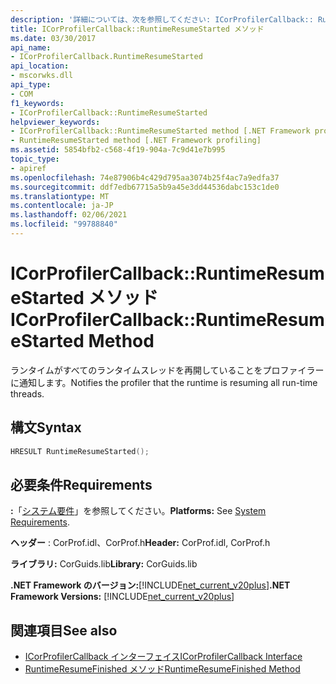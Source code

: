 ```yaml
---
description: '詳細については、次を参照してください: ICorProfilerCallback:: RuntimeResumeStarted メソッド'
title: ICorProfilerCallback::RuntimeResumeStarted メソッド
ms.date: 03/30/2017
api_name:
- ICorProfilerCallback.RuntimeResumeStarted
api_location:
- mscorwks.dll
api_type:
- COM
f1_keywords:
- ICorProfilerCallback::RuntimeResumeStarted
helpviewer_keywords:
- ICorProfilerCallback::RuntimeResumeStarted method [.NET Framework profiling]
- RuntimeResumeStarted method [.NET Framework profiling]
ms.assetid: 5854bfb2-c568-4f19-904a-7c9d41e7b995
topic_type:
- apiref
ms.openlocfilehash: 74e87906b4c429d795aa3074b25f4ac7a9edfa37
ms.sourcegitcommit: ddf7edb67715a5b9a45e3dd44536dabc153c1de0
ms.translationtype: MT
ms.contentlocale: ja-JP
ms.lasthandoff: 02/06/2021
ms.locfileid: "99788840"
---
```

# <a name="icorprofilercallbackruntimeresumestarted-method"></a><span data-ttu-id="3f36a-103">ICorProfilerCallback::RuntimeResumeStarted メソッド</span><span class="sxs-lookup"><span data-stu-id="3f36a-103">ICorProfilerCallback::RuntimeResumeStarted Method</span></span>

<span data-ttu-id="3f36a-104">ランタイムがすべてのランタイムスレッドを再開していることをプロファイラーに通知します。</span><span class="sxs-lookup"><span data-stu-id="3f36a-104">Notifies the profiler that the runtime is resuming all run-time threads.</span></span>  
  
## <a name="syntax"></a><span data-ttu-id="3f36a-105">構文</span><span class="sxs-lookup"><span data-stu-id="3f36a-105">Syntax</span></span>  
  
```cpp  
HRESULT RuntimeResumeStarted();  
```  
  
## <a name="requirements"></a><span data-ttu-id="3f36a-106">必要条件</span><span class="sxs-lookup"><span data-stu-id="3f36a-106">Requirements</span></span>  

 <span data-ttu-id="3f36a-107">**:**「[システム要件](../../get-started/system-requirements.md)」を参照してください。</span><span class="sxs-lookup"><span data-stu-id="3f36a-107">**Platforms:** See [System Requirements](../../get-started/system-requirements.md).</span></span>  
  
 <span data-ttu-id="3f36a-108">**ヘッダー** : CorProf.idl、CorProf.h</span><span class="sxs-lookup"><span data-stu-id="3f36a-108">**Header:** CorProf.idl, CorProf.h</span></span>  
  
 <span data-ttu-id="3f36a-109">**ライブラリ:** CorGuids.lib</span><span class="sxs-lookup"><span data-stu-id="3f36a-109">**Library:** CorGuids.lib</span></span>  
  
 <span data-ttu-id="3f36a-110">**.NET Framework のバージョン:**[!INCLUDE[net_current_v20plus](../../../../includes/net-current-v20plus-md.md)]</span><span class="sxs-lookup"><span data-stu-id="3f36a-110">**.NET Framework Versions:** [!INCLUDE[net_current_v20plus](../../../../includes/net-current-v20plus-md.md)]</span></span>  
  
## <a name="see-also"></a><span data-ttu-id="3f36a-111">関連項目</span><span class="sxs-lookup"><span data-stu-id="3f36a-111">See also</span></span>

- [<span data-ttu-id="3f36a-112">ICorProfilerCallback インターフェイス</span><span class="sxs-lookup"><span data-stu-id="3f36a-112">ICorProfilerCallback Interface</span></span>](icorprofilercallback-interface.md)
- [<span data-ttu-id="3f36a-113">RuntimeResumeFinished メソッド</span><span class="sxs-lookup"><span data-stu-id="3f36a-113">RuntimeResumeFinished Method</span></span>](icorprofilercallback-runtimeresumefinished-method.md)
